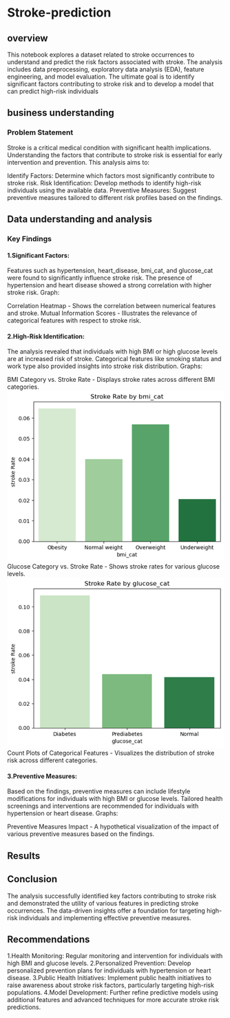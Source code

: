 # Stroke-prediction

## overview
This notebook explores a dataset related to stroke occurrences to understand and predict the risk factors associated with stroke. The analysis includes data preprocessing, exploratory data analysis (EDA), feature engineering, and model evaluation. The ultimate goal is to identify significant factors contributing to stroke risk and to develop a model that can predict high-risk individuals
## business understanding
### Problem Statement
Stroke is a critical medical condition with significant health implications. Understanding the factors that contribute to stroke risk is essential for early intervention and prevention. This analysis aims to:

Identify Factors: Determine which factors most significantly contribute to stroke risk.
Risk Identification: Develop methods to identify high-risk individuals using the available data.
Preventive Measures: Suggest preventive measures tailored to different risk profiles based on the findings.
## Data understanding and analysis
### Key Findings
  #### 1.Significant Factors:

Features such as hypertension, heart_disease, bmi_cat, and glucose_cat were found to significantly influence stroke risk.
The presence of hypertension and heart disease showed a strong correlation with higher stroke risk.
Graph:

Correlation Heatmap - Shows the correlation between numerical features and stroke.
Mutual Information Scores - Illustrates the relevance of categorical features with respect to stroke risk.
   #### 2.High-Risk Identification:

The analysis revealed that individuals with high BMI or high glucose levels are at increased risk of stroke.
Categorical features like smoking status and work type also provided insights into stroke risk distribution.
Graphs:


BMI Category vs. Stroke Rate - Displays stroke rates across different BMI categories.
![alt text](stroke_by_bmi.png)
Glucose Category vs. Stroke Rate - Shows stroke rates for various glucose levels.
![alt text](stroke_by_glucose.png)
Count Plots of Categorical Features - Visualizes the distribution of stroke risk across different categories.
#### 3.Preventive Measures:

Based on the findings, preventive measures can include lifestyle modifications for individuals with high BMI or glucose levels.
Tailored health screenings and interventions are recommended for individuals with hypertension or heart disease.
Graphs:

Preventive Measures Impact - A hypothetical visualization of the impact of various preventive measures based on the findings.
## Results

## Conclusion 
The analysis successfully identified key factors contributing to stroke risk and demonstrated the utility of various features in predicting stroke occurrences. The data-driven insights offer a foundation for targeting high-risk individuals and implementing effective preventive measures.
## Recommendations
1.Health Monitoring: Regular monitoring and intervention for individuals with high BMI and glucose levels.
2.Personalized Prevention: Develop personalized prevention plans for individuals with hypertension or heart disease.
3.Public Health Initiatives: Implement public health initiatives to raise awareness about stroke risk factors, particularly targeting high-risk populations.
4.Model Development: Further refine predictive models using additional features and advanced techniques for more accurate stroke risk predictions.